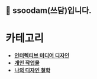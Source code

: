 ## 🙌 ssoodam(쓰담)입니다.

# **카테고리**

* [**인터렉티브 미디어 디자인**](interactive_media.md)
* [**개인 작업물**](개인작업물.md)
* [**나의 디자인 철학**](나의디자인철학.md)
